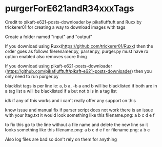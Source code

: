 # purgerForE621andR34xxxTags
Credit to pikaft-e621-posts-downloader by pikaflufftuft and Ruxx by trickerer01 for creating a way to download images with tags

Create a folder named "input" and "output"

If you download using Ruxx(https://github.com/trickerer01/Ruxx) then the order goes as follows
filerenamer.py, parser.py, purger.py
must have rx option enabled
also removes score thing

If you download using pikaft-e621-posts-downloader (https://github.com/pikaflufftuft/pikaft-e621-posts-downloader) then you only need to run purger.py

blacklist tags is per line ie:
a, b 
a, -b
a and b will be blacklisted if both are in a tag list
a will be blacklisted if a but not b is in a tag list

idk if any of this works and i can't really offer any support on this

know issue and manual fix
if parser script does not work there is an issue with your !tag.txt it would look something like this
filename.png: a b c
d e f

to fix this go to the line without a file name and delete the new line so it looks something like this
filename.png: a b c d e f
or
filename.png: a b c

Also log files are bad so don't rely on them for anything
